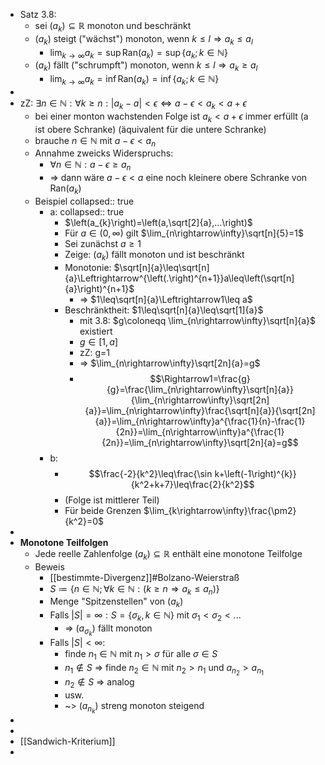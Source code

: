 - Satz 3.8:
	- sei $\left(a_{k}\right)\subseteq\mathbb{R}$ monoton und beschränkt
	- $\left(a_{k}\right)$ steigt ("wächst") monoton, wenn $k\leq l\Rightarrow a_{k}\leq a_{l}$
		- $\lim_{k\rightarrow\infty}a_{k}=\sup\text{Ran}\left(a_{k}\right)=\sup\left\lbrace a_{k};k\in\mathbb{N}\right\rbrace$
	- $\left(a_{k}\right)$ fällt ("schrumpft") monoton, wenn $k\leq l\Rightarrow a_{k}\geq a_{l}$
		- $\lim_{k\rightarrow\infty}a_{k}=\inf\text{Ran}\left(a_{k}\right)=\inf\left\lbrace a_{k};k\in\mathbb{N}\right\rbrace$
-
- zZ: $\exists n\in\mathbb{N}:\forall k\geq n:\left|a_{k}-a\right|<\epsilon\Leftrightarrow a-\epsilon<a_{k}<a+\epsilon$
	- bei einer monton wachstenden Folge ist $a_{k}<a+\epsilon$ immer erfüllt (a ist obere Schranke) (äquivalent für die untere Schranke)
	- brauche $n\in\mathbb{N}$ mit $a-\epsilon<a_{n}$
	- Annahme zweicks Widerspruchs:
		- $\forall n\in\mathbb{N}:a-\epsilon\geq a_{n}$
		- => dann wäre $a-\epsilon<a$ eine noch kleinere obere Schranke von $\text{Ran}\left(a_{k}\right)$
	- Beispiel
	  collapsed:: true
		- a:
		  collapsed:: true
			- $\left(a_{k}\right)=\left(a,\sqrt[2]{a},...\right)$
			- Für $a\in\left(0,\infty\right)$ gilt $\lim_{n\rightarrow\infty}\sqrt[n]{5}=1$
			- Sei zunächst $a\geq1$
			- Zeige: $\left(a_{k}\right)$ fällt monoton und ist beschränkt
			- Monotonie: $\sqrt[n]{a}\leq\sqrt[n]{a}\Leftrightarrow^{\left(.\right)^{n+1}}a\leq\left(\sqrt[n]{a}\right)^{n+1}$
				- => $1\leq\sqrt[n]{a}\Leftrightarrow1\leq a$
			- Beschränktheit: $1\leq\sqrt[n]{a}\leq\sqrt[1]{a}$
				- mit 3.8: $g\coloneqq \lim_{n\rightarrow\infty}\sqrt[n]{a}$ existiert
				- $g\in\left\lbrack1,a\right\rbrack$
				- zZ: g=1
				- => $\lim_{n\rightarrow\infty}\sqrt[2n]{a}=g$
				- $$\Rightarrow1=\frac{g}{g}=\frac{\lim_{n\rightarrow\infty}\sqrt[n]{a}}{\lim_{n\rightarrow\infty}\sqrt[2n]{a}}=\lim_{n\rightarrow\infty}\frac{\sqrt[n]{a}}{\sqrt[2n]{a}}=\lim_{n\rightarrow\infty}a^{\frac{1}{n}-\frac{1}{2n}}=\lim_{n\rightarrow\infty}a^{\frac{1}{2n}}=\lim_{n\rightarrow\infty}\sqrt[2n]{a}=g$$
		- b:
			- $$\frac{-2}{k^2}\leq\frac{\sin k+\left(-1\right)^{k}}{k^2+k+7}\leq\frac{2}{k^2}$$
			- (Folge ist mittlerer Teil)
			- Für beide Grenzen $\lim_{k\rightarrow\infty}\frac{\pm2}{k^2}=0$
-
- **Monotone Teilfolgen**
	- Jede reelle Zahlenfolge $\left(a_{k}\right)\subseteq\mathbb{R}$ enthält eine monotone Teilfolge
	- Beweis
		- [[bestimmte-Divergenz]]\#Bolzano-Weierstraß
		- $S\coloneqq \left\lbrace n\in\mathbb{N};\forall k\in\mathbb{N}:\left(k\geq n\Rightarrow a_{k}\leq a_{n}\right)\right\rbrace$
		- Menge "Spitzenstellen" von $\left(a_{k}\right)$
		- Falls $\left|S\right|=\infty:S=\left\lbrace\sigma_{k},k\in\mathbb{N}\right\rbrace$ mit $\sigma_1<\sigma_2<...$
			- => $\left(a_{\sigma_{k}}\right)$ fällt monoton
		- Falls $\left|S\right|<\infty:$
			- finde $n_1\in\mathbb{N}$ mit $n_1>\sigma$ für alle $\sigma\in S$
			- $n_1\notin S$ => finde $n_2\in\mathbb{N}$ mit $n_2>n_1$ und $a_{n_2}>a_{n_1}$
			- $n_2\notin S$ => analog
			- usw.
			- ~> $\left(a_{n_{k}}\right)$ streng monoton steigend
-
-
- [[Sandwich-Kriterium]]
-